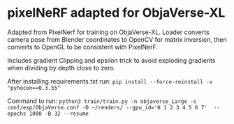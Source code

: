 # pixelNeRF adapted for ObjaVerse-XL

Adapted from PixelNerf for training on ObjaVerse-XL. Loader converts camera pose from Blender coordinates to OpenCV for matrix inversion, then converts to OpenGL to be consistent with PixelNerF. 

Includes gradient Clipping and epsilon trick to avoid exploding gradients when dividing by depth close to zero. 

After installing requirements.txt run: `pip install --force-reinstall -v "pyhocon==0.3.55"`

Command to run: `python3 train/train.py -n objaverse_Large -c conf/exp/ObjaVerse.conf -D ~/renders/ --gpu_id='0 1 2 3 4 5 6 7'  --epochs 1000 -B 32 --resume`
